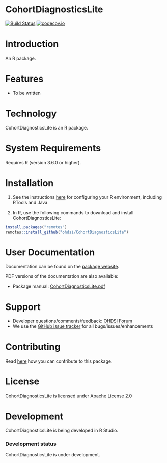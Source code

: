 CohortDiagnosticsLite
================


[![Build Status](https://github.com/OHDSI/CohortDiagnosticsLite/workflows/R-CMD-check/badge.svg)](https://github.com/OHDSI/CohortDiagnosticsLite/actions?query=workflow%3AR-CMD-check)
[![codecov.io](https://codecov.io/github/OHDSI/CohortDiagnosticsLite/coverage.svg?branch=main)](https://codecov.io/github/OHDSI/CohortDiagnosticsLite?branch=main)

Introduction
============

An R package.


Features
========

- To be written

Technology
============
CohortDiagnosticsLite is an R package.

System Requirements
============
Requires R (version 3.6.0 or higher). 

Installation
=============
1. See the instructions [here](https://ohdsi.github.io/Hades/rSetup.html) for configuring your R environment, including RTools and Java.

2. In R, use the following commands to download and install CohortDiagnosticsLite:

  ```r
  install.packages("remotes")
  remotes::install_github("ohdsi/CohortDiagnosticsLite")
  ```

User Documentation
==================
Documentation can be found on the [package website](https://ohdsi.github.io/CohortDiagnosticsLite).

PDF versions of the documentation are also available:
* Package manual: [CohortDiagnosticsLite.pdf](https://raw.githubusercontent.com/OHDSI/CohortDiagnosticsLite/main/extras/CohortDiagnosticsLite.pdf)

Support
=======
* Developer questions/comments/feedback: <a href="http://forums.ohdsi.org/c/developers">OHDSI Forum</a>
* We use the <a href="https://github.com/OHDSI/CohortDiagnosticsLite/issues">GitHub issue tracker</a> for all bugs/issues/enhancements

Contributing
============
Read [here](https://ohdsi.github.io/Hades/contribute.html) how you can contribute to this package.

License
=======
CohortDiagnosticsLite is licensed under Apache License 2.0

Development
===========
CohortDiagnosticsLite is being developed in R Studio.

### Development status

CohortDiagnosticsLite is under development.
